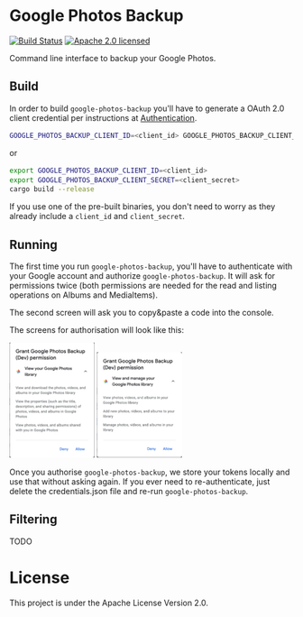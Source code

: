 # Google Photos Backup

[![Build Status](https://travis-ci.org/nlopes/google-photos-backup.svg?branch=master)](https://travis-ci.org/nlopes/google-photos-backup)
[![Apache 2.0 licensed](https://img.shields.io/badge/license-Apache_2.0-blue.svg)](https://github.com/nlopes/google-photos-backup/blob/master/LICENSE)

Command line interface to backup your Google Photos.

## Build

In order to build `google-photos-backup` you'll have to generate a OAuth 2.0 client
credential per instructions at
[Authentication](https://cloud.google.com/docs/authentication/).

```bash
GOOGLE_PHOTOS_BACKUP_CLIENT_ID=<client_id> GOOGLE_PHOTOS_BACKUP_CLIENT_SECRET=<client_secret> cargo build --release
```

or

```bash
export GOOGLE_PHOTOS_BACKUP_CLIENT_ID=<client_id>
export GOOGLE_PHOTOS_BACKUP_CLIENT_SECRET=<client_secret>
cargo build --release
```

If you use one of the pre-built binaries, you don't need to worry as they already include
a `client_id` and `client_secret`.

## Running

The first time you run `google-photos-backup`, you'll have to authenticate with your
Google account and authorize `google-photos-backup`. It will ask for permissions twice
(both permissions are needed for the read and listing operations on Albums and
MediaItems).

The second screen will ask you to copy&paste a code into the console.

The screens for authorisation will look like this:

<img src="https://raw.githubusercontent.com/nlopes/google-photos-backup/master/screenshots/view.png" width="30%" height="30%">
<img src="https://raw.githubusercontent.com/nlopes/google-photos-backup/master/screenshots/view-manage.png" width="30%" height="30%">

Once you authorise `google-photos-backup`, we store your tokens locally and use that
without asking again. If you ever need to re-authenticate, just delete the
credentials.json file and re-run `google-photos-backup`.

## Filtering

TODO

# License

This project is under the Apache License Version 2.0.
